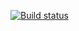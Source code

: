 [![Build status](https://ci.appveyor.com/api/projects/status/pa8l6tfn7sp5frv9?svg=true)](https://ci.appveyor.com/project/7Yuliya/web-interfase7)